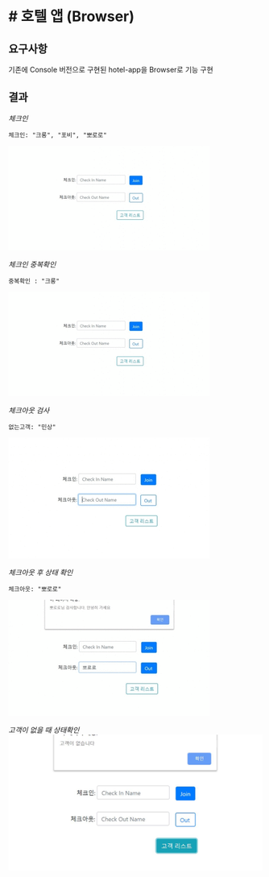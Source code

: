 # # 호텔 앱 (Browser)

## 요구사항

기존에 Console 버전으로 구현된 hotel-app을 Browser로 기능 구현

## 결과

_체크인_

`체크인: "크롱", "포비", "뽀로로"`

![chkeckIn](/JavaScript/Hotel-browser/checkIn.gif)

_체크인 중복확인_

`중복확인 : "크롱"`

![chkeckInOver](/JavaScript/Hotel-browser/checkInOver.gif)

_체크아웃 검사_

`없는고객: "민상"`

![chkeckOutnoop](/JavaScript/Hotel-browser/checkOutnoop.gif)

_체크아웃 후 상태 확인_

`체크아웃: "뽀로로"`

![chkeckOut](/JavaScript/Hotel-browser/checkOut.gif)

_고객이 없을 때 상태확인_
![chkeckIn](/JavaScript/Hotel-browser/guest.JPG)
